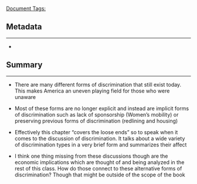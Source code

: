 <u>Document Tags:</u> 
## Metadata
---
- 
## Summary
---
- There are many different forms of discrimination that still exist today. This makes America an uneven playing field for those who were unaware
- Most of these forms are no longer explicit and instead are implicit forms of discrimination such as lack of sponsorship (Women’s mobility) or preserving previous forms of discrimination (redlining and housing)

- Effectively this chapter “covers the loose ends” so to speak when it comes to the discussion of discrimination. It talks about a wide variety of discrimination types in a very brief form and summarizes their affect
- I think one thing missing from these discussions though are the economic implications which are thought of and being analyzed in the rest of this class. How do those connect to these alternative forms of discrimination? Though that might be outside of the scope of the book
